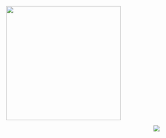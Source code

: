 <p align="center">
        <img src="https://user-images.githubusercontent.com/32653955/190232403-6277abaa-a669-4ca9-ba65-f862b44391f9.gif" width="300">
</p>
	
<img src="https://komarev.com/ghpvc/?username=nishantkp&color=blue&style=flat-square" align="right" />
